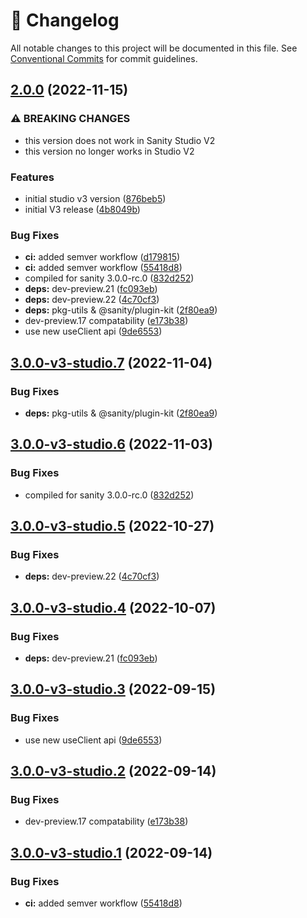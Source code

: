 <!-- markdownlint-disable --><!-- textlint-disable -->

# 📓 Changelog

All notable changes to this project will be documented in this file. See
[Conventional Commits](https://conventionalcommits.org) for commit guidelines.

## [2.0.0](https://github.com/sanity-io/sanity-plugin-graph-view/compare/v1.0.7...v2.0.0) (2022-11-15)

### ⚠ BREAKING CHANGES

- this version does not work in Sanity Studio V2
- this version no longer works in Studio V2

### Features

- initial studio v3 version ([876beb5](https://github.com/sanity-io/sanity-plugin-graph-view/commit/876beb51ed7399f0c21a9ec57fe6e10ee625011a))
- initial V3 release ([4b8049b](https://github.com/sanity-io/sanity-plugin-graph-view/commit/4b8049b7755f935942b3362a41c6d1f9a891ec72))

### Bug Fixes

- **ci:** added semver workflow ([d179815](https://github.com/sanity-io/sanity-plugin-graph-view/commit/d179815f36bd260c8ea6d33a9e66b1e8968700b6))
- **ci:** added semver workflow ([55418d8](https://github.com/sanity-io/sanity-plugin-graph-view/commit/55418d87b50809561e3b844c8ace0e7358ef0734))
- compiled for sanity 3.0.0-rc.0 ([832d252](https://github.com/sanity-io/sanity-plugin-graph-view/commit/832d252f031e15856525264617e65126db606069))
- **deps:** dev-preview.21 ([fc093eb](https://github.com/sanity-io/sanity-plugin-graph-view/commit/fc093ebe8445c48e4ff1943e9667d2ccc29973a4))
- **deps:** dev-preview.22 ([4c70cf3](https://github.com/sanity-io/sanity-plugin-graph-view/commit/4c70cf3944d4e80554697183aeae8186625a44b1))
- **deps:** pkg-utils & @sanity/plugin-kit ([2f80ea9](https://github.com/sanity-io/sanity-plugin-graph-view/commit/2f80ea9f4bacb7aaba700fc5df6d24e3a2af7c61))
- dev-preview.17 compatability ([e173b38](https://github.com/sanity-io/sanity-plugin-graph-view/commit/e173b38b09c4d0e4a6db8952f5cb686aad33797f))
- use new useClient api ([9de6553](https://github.com/sanity-io/sanity-plugin-graph-view/commit/9de65534e88f9623a7c588e5a25cb8321feb5cbb))

## [3.0.0-v3-studio.7](https://github.com/sanity-io/sanity-plugin-graph-view/compare/v3.0.0-v3-studio.6...v3.0.0-v3-studio.7) (2022-11-04)

### Bug Fixes

- **deps:** pkg-utils & @sanity/plugin-kit ([2f80ea9](https://github.com/sanity-io/sanity-plugin-graph-view/commit/2f80ea9f4bacb7aaba700fc5df6d24e3a2af7c61))

## [3.0.0-v3-studio.6](https://github.com/sanity-io/sanity-plugin-graph-view/compare/v3.0.0-v3-studio.5...v3.0.0-v3-studio.6) (2022-11-03)

### Bug Fixes

- compiled for sanity 3.0.0-rc.0 ([832d252](https://github.com/sanity-io/sanity-plugin-graph-view/commit/832d252f031e15856525264617e65126db606069))

## [3.0.0-v3-studio.5](https://github.com/sanity-io/sanity-plugin-graph-view/compare/v3.0.0-v3-studio.4...v3.0.0-v3-studio.5) (2022-10-27)

### Bug Fixes

- **deps:** dev-preview.22 ([4c70cf3](https://github.com/sanity-io/sanity-plugin-graph-view/commit/4c70cf3944d4e80554697183aeae8186625a44b1))

## [3.0.0-v3-studio.4](https://github.com/sanity-io/sanity-plugin-graph-view/compare/v3.0.0-v3-studio.3...v3.0.0-v3-studio.4) (2022-10-07)

### Bug Fixes

- **deps:** dev-preview.21 ([fc093eb](https://github.com/sanity-io/sanity-plugin-graph-view/commit/fc093ebe8445c48e4ff1943e9667d2ccc29973a4))

## [3.0.0-v3-studio.3](https://github.com/sanity-io/sanity-plugin-graph-view/compare/v3.0.0-v3-studio.2...v3.0.0-v3-studio.3) (2022-09-15)

### Bug Fixes

- use new useClient api ([9de6553](https://github.com/sanity-io/sanity-plugin-graph-view/commit/9de65534e88f9623a7c588e5a25cb8321feb5cbb))

## [3.0.0-v3-studio.2](https://github.com/sanity-io/sanity-plugin-graph-view/compare/v3.0.0-v3-studio.1...v3.0.0-v3-studio.2) (2022-09-14)

### Bug Fixes

- dev-preview.17 compatability ([e173b38](https://github.com/sanity-io/sanity-plugin-graph-view/commit/e173b38b09c4d0e4a6db8952f5cb686aad33797f))

## [3.0.0-v3-studio.1](https://github.com/sanity-io/sanity-plugin-graph-view/compare/v3.0.0-v3-studio.0...v3.0.0-v3-studio.1) (2022-09-14)

### Bug Fixes

- **ci:** added semver workflow ([55418d8](https://github.com/sanity-io/sanity-plugin-graph-view/commit/55418d87b50809561e3b844c8ace0e7358ef0734))
